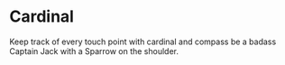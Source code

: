 # Cardinal  
Keep track of every touch point with cardinal and compass be a badass Captain Jack with a Sparrow on the shoulder.
